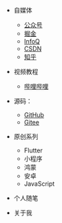 * 自媒体

  * [公众号](https://mp.weixin.qq.com/s/NuT-t79uRyAPEYF27DLcPQ)
  * [掘金](https://juejin.cn/user/3843548384077192)
  * [InfoQ](https://www.infoq.cn/u/jianguo/publish)
  * [CSDN](https://blog.csdn.net/qq_39132095)
  * [知乎](https://www.zhihu.com/people/yimi-yang-guang-96-65)


* 视频教程
  * [哔哩哔哩](https://space.bilibili.com/480883651)

- 源码：
  - [GitHub](https://github.com/ITmxs)
  - [Gitee](https://gitee.com/itmxs)

- 原创系列
  - Flutter
  - 小程序
  - 鸿蒙
  - 安卓
  - JavaScript
- 个人随笔
- 关于我

